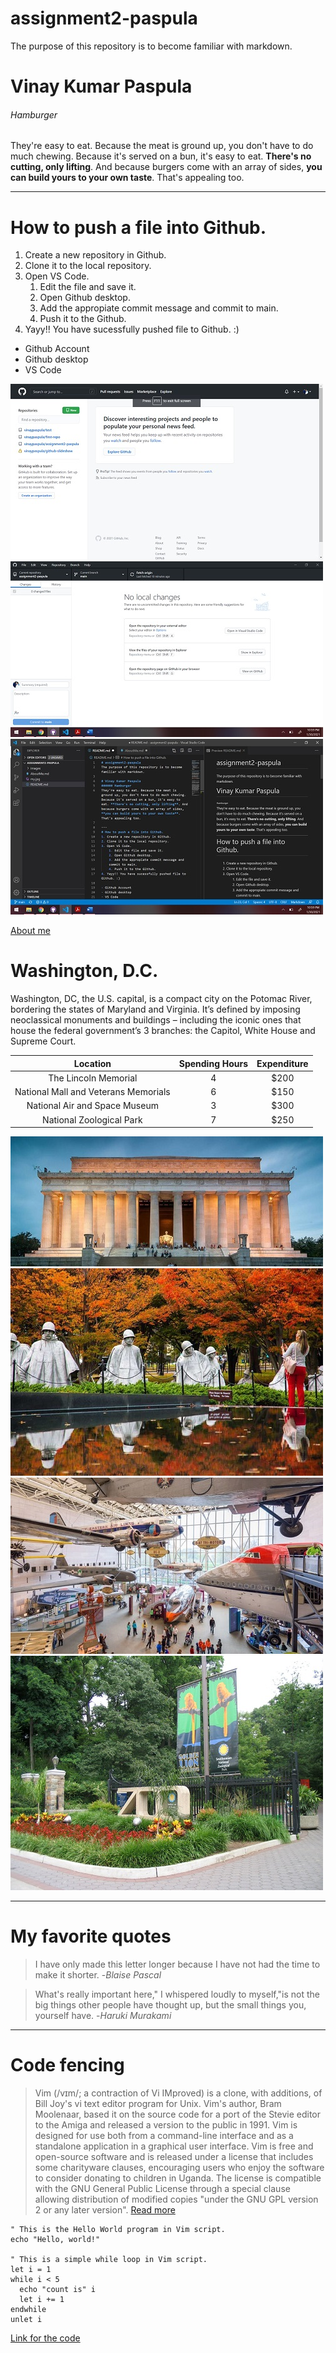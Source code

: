 # assignment2-paspula
The purpose of this repository is to become familiar with markdown.

# Vinay Kumar Paspula
###### Hamburger
They're easy to eat. Because the meat is ground up, you don't have to do much chewing. Because it's served on a bun, it's easy to eat. **There's no cutting, only lifting**. And because burgers come with an array of sides, **you can build yours to your own taste**. That's appealing too.

---
# How to push a file into Github.
1. Create a new repository in Github.
2. Clone it to the local repository.
3. Open VS Code.
    1. Edit the file and save it.
    2. Open Github desktop.
    3. Add the appropiate commit message and commit to main.
    4. Push it to the Github.
4. Yayy!! You have sucessfully pushed file to Github. :)
 
- Github Account
- Github desktop
- VS Code

![Github.com](images/gh.jpg)
![Github desktop](images/gd.jpg)
![VS Code](images/vs.jpg)

[About me](https://github.com/vinaypaspula/assignment2-paspula/blob/main/AboutMe.md)

# Washington, D.C.

Washington, DC, the U.S. capital, is a compact city on the Potomac River, bordering the states of Maryland and Virginia. It’s defined by imposing neoclassical monuments and buildings – including the iconic ones that house the federal government’s 3 branches: the Capitol, White House and Supreme Court. 

| Location | Spending Hours | Expenditure |
| :---:    | :---:          | :---:       |
| The Lincoln Memorial | 4 | $200
|National Mall and Veterans Memorials| 6 | $150
|National Air and Space Museum| 3 | $300
|National Zoological Park | 7 | $250

![The Lincoln Memorial](images/lm.jpg)
![National Mall and Veterans Memorials](images/nm.jpg)
![National Air and Space Museum](images/sm.jpg)
![National Zoological Park](images/zp.jpg)


---
# My favorite quotes

>I have only made this letter longer because I have not had the time to make it shorter. -*Blaise Pascal*

>What's really important here," I whispered loudly to myself,"is not the big things other people have thought up, but the small things you, yourself have. -*Haruki Murakami*

---
# Code fencing
>Vim (/vɪm/; a contraction of Vi IMproved) is a clone, with additions, of Bill Joy's vi text editor program for Unix. Vim's author, Bram Moolenaar, based it on the source code for a port of the Stevie editor to the Amiga and released a version to the public in 1991. Vim is designed for use both from a command-line interface and as a standalone application in a graphical user interface. Vim is free and open-source software and is released under a license that includes some charityware clauses, encouraging users who enjoy the software to consider donating to children in Uganda. The license is compatible with the GNU General Public License through a special clause allowing distribution of modified copies "under the GNU GPL version 2 or any later version". [Read more](https://en.wikipedia.org/wiki/Vim_(text_editor))

```
" This is the Hello World program in Vim script.
echo "Hello, world!"

" This is a simple while loop in Vim script.
let i = 1
while i < 5
  echo "count is" i
  let i += 1
endwhile
unlet i
```
[Link for the code](https://en.wikipedia.org/wiki/Vim_(text_editor)#Vim_script)